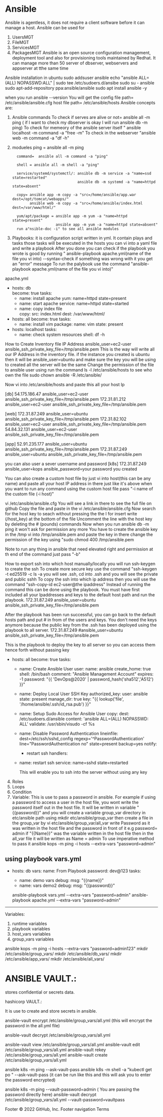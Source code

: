 # Ansible
Ansible is agentless, it does not require a client software before it can manage a host. 
Ansible can be used for
1. UsersMGT
2. FileMGT
3. ServicesMGT
4. PackagesMGT
Ansible is an open source configuration management, deployment tool and also for provisioning tools maintained by Redhat. 
It can manage more than 50 server  of dbserver, webservers and appserver at tthe same time 

Ansible installation in ubuntu
sudo addsuser ansible
echo "ansible ALL=(ALL) NOPASSWD:ALL" | sudo tee /etc/sudoers.d/ansibe
sudo su - ansible
sudo apt-add-repository ppa:ansible/ansible
sudo apt install ansible -y

when you run ansible --version
You  will get the config file path= /etc/ansible/ansible.cfg
                   host file path= /etc/ansible/hosts
  Ansible concepts are:
1.  Ansible commands
         To check if serves are alive or not= ansible all -m ping ( if I want to check my dbserver is okay I will run ansible db -m ping)
         To check for memeory of the ansible server itself " ansible localhost -m command -a "free -m"
         To check in the webserver "ansible web -m command -a "df -h"
2. modueles
         ping = ansible all -m ping
         
         command=  ansible all -m command -a "ping"
         
         shell = ansible all -m shell -a "ping"
         
         service/systemd/systemctl/: ansible db -m service -a "name=ssd state=restarted"
                                     ansible db -m systemd -a "name=httpd state=absent"
                                     
         copy= ansible app -m copy -a "src=/home/ansible/app.war dest=/opt/tomcat/webapps/"
               ansible web -m copy -a "src=/home/ansible/index.html dest=/var/www/html/"
               
         yum/apt/package = ansible app -m yum -a "name=httpd state=present"
                           ansible app -m yum -a "name=httpd state=absent"
         run a"nsible-doc -i" to see all ansible modules 
         
3. Playbooks: it is configuration script written in yml. It contain plays and tasks those tasks will be executed in the hosts
you can vi into a yaml file and write a playbook
After you done you can check if the playbook you wrote is good by running " ansible-playbook apache.yml(name of the file you vi into) --syntax-check
if something was wrong with it you get an "error" message
To run the palybook use the command "ansible-playbook apache.yml(name of the file you vi into)"

apache.yml  
- hosts: db  
  become: true
  tasks: 
  - name: install apache
    yum: name=httpd state=present
  - name: start apache
    service: name=httpd state=started   
  - name: copy index file  
    copy: 
      src: index.html
      dest: /var/www/html/  
- hosts: all 
  become: true
  tasks:
  - name: install vim 
    package: 
      name: vim 
      state: present
- hosts: localhost 
  tasks: 
  - name: check system resources
    shell: df -h


How to Create Inventory file
IP Address ansible_user=ec2-user ansible_ssh_private_key_file=/tmp/ansible.pem
This is the way will write all our IP Address in the inventory file. if the instance you created is ubuntu then it will be ansible_user=ubuntu and make sure 
the key you will be using to created all the server will be the same
Change the permission of the file to ansible user using
run the command ls -l /etc/ansible/hosts to see who own the file
sudo chown ansible -R /etc/ansible/

Now vi into /etc/ansible/hosts and paste this all your host Ip 

[db]
    54.175.186.47 ansible_user=ec2-user  ansible_ssh_private_key_file=/tmp/ansible.pem 
    172.31.81.212 ansible_user=ec2-user  ansible_ssh_private_key_file=/tmp/ansible.pem

[web]
    172.31.87.249 ansible_user=ubuntu    ansible_ssh_private_key_file=/tmp/ansible.pem
    172.31.82.102 ansible_user=ec2-user  ansible_ssh_private_key_file=/tmp/ansible.pem
    54.84.32.131  ansible_user=ec2-user  ansible_ssh_private_key_file=/tmp/ansible.pem

[app]
    52.91.235.177 ansible_user=ubuntu    ansible_ssh_private_key_file=/tmp/ansible.pem
    172.31.87.249 ansible_user=ubuntu    ansible_ssh_private_key_file=/tmp/ansible.pem

you can also user a sever username and password
[k8s]
    172.31.87.249 ansible_user=kops    ansible_password=your password you created

You can also create a custom host file by just vi into host(this can be any name) and paste all your host IP address in there just like it's above
when you want to run any command using the custom host file pass "-i name of the custom file (-i host)"


vi  /etc/ansible/ansible.cfg
You will see a link in there to see the full file on github
Copy the file and paste in the vi /etc/ansible/ansible.cfg
Now search for the host key to seach without pressing the the I for insert write (/host_key) at the bottom of the file
Uncomment the line with the host key by deleting the # (pounds) commands
Now when you run ansible db -m ping it won't ask for permission any more
You have to create the ansible key in the /tmp
vi into /tmp/ansible.pem and paste the key in there
change the permission of the key using "sudo chmod 400 /tmp/ansible.pem

Note to run any thing in ansible that need elevated right and permission at th end of the command just pass "-b"


How to export ssh into which host manually/locally
you will run ssh-keygen to create the ssh
To create more secure key use the command "ssh-keygen -t ed25519 -c
ls -a  you will see .ssh, cd into .ssh and you will see the private and public sshh
To copy the ssh into which ip address then you will use the command "ssh-copy-id ec2-user@the ipaddress"
Instead of running the command this can be done using the playbook. You must have first included all your Ipaddresses and keys to the default host path and run the playbook.
172.31.87.249 ansible_user=ubuntu    ansible_ssh_private_key_file=/tmp/ansible.pem


After the playbook has been run successful, you can go back to the default hosts path and put # in from of the users and keys. You don't need the keys anymore because the public key from the .ssh has been deployed using the playbook to all server. 
172.31.87.249 #ansible_user=ubuntu    ansible_ssh_private_key_file=/tmp/ansible.pem

This is the playbook to deploy the key to all server so you can access them hence forth without passing key
- hosts: all
  become: true
  tasks:
  - name: Create Ansible User
    user:
      name: ansible
      create_home: true
      shell: /bin/bash
      comment: "Ansible Management Account"
      expires: -1
      password: "{{ 'DevOps@2020' | password_hash('sha512','A512') }}"
  - name: Deploy Local User SSH Key
    authorized_key:
      user: ansible
      state: present
      manage_dir: true
      key: "{{ lookup('file', '/home/ansible/.ssh/id_rsa.pub') }}"
  - name: Setup Sudo Access for Ansible User
    copy:
      dest: /etc/sudoers.d/ansible
      content: 'ansible ALL=(ALL) NOPASSWD: ALL' 
      validate: /usr/sbin/visudo -cf %s
  -  name: Disable Password Authentication
     lineinfile:
        dest=/etc/ssh/sshd_config
        regexp='^PasswordAuthentication'
        line="PasswordAuthentication no"
        state=present
        backup=yes
     notify:
       - restart ssh
  handlers:
  - name: restart ssh
    service:
      name=sshd
      state=restarted
     
     This will enable you to ssh into the server without using any key

      
      
4. Roles
5. Loops
6. Condition
7. Variable: This is use to pass a password in ansible. For example if using a password to access a user in the host file, you wont write the password itself out in the host file. It will be written in variable  "{{password}}" and you will create a variable group_var directory in etc/ansible path using mkdir etc/ansible/group_var then create a file in the group_var by vi  etc/ansible/group_var/all_var write Password as it was written in the host file and the password in front of it e.g password= admin if "{{Name}}" was the variable written in the  host file then in the all_var file it will be written as Name = admin
To use imperative method to pass it
ansible kops -m ping -i hosts --extra-vars "password=admin"

using playbook
vars.yml 
---
- hosts: db
  vars:
    name: From Playbook
    password: dev@123
  tasks:
  - name:  demo vars
    debug:
      msg: "{{name}}"
  - name: vars demo2
    debug:
      msg: "{{password}}"


  ansible-playbook vars.yml --extra-vars "password=admin"
  ansible-playbook apache.yml  --extra-vars "password=admin"
---

Variables:
  1. runtime variables 
  2. playbook variables 
  3. host_vars variables 
  4. group_vars variables

ansible kops -m ping -i hosts --extra-vars "password=admin123"
 mkdir /etc/ansible/group_vars/
 mkdir /etc/ansible/db_vars/
 mkdir /etc/ansible/app_vars/
 mkdir /etc/ansible/all_vars/

ANSIBLE VAULT.:
=============== 
stores confidential or secrets  data.   

hashicorp VAULT.:

It is use to create and store secrets in ansible.

ansible-vault encrypt /etc/ansible/group_vars/all.yml (this will encrypt  the password in the all.yml file)

ansible-vault decrypt /etc/ansible/group_vars/all.yml

ansible-vault view /etc/ansible/group_vars/all.yml
ansible-vault edit /etc/ansible/group_vars/all.yml
ansible-vault rekey /etc/ansible/group_vars/all.yml
ansible-vault create  /etc/ansible/group_vars/all.yml

ansible k8s -m ping --ask-vault-pass
ansible k8s -m shell -a "kubectl get po " --ask-vault-pass (it can be run like this and this will ask you to enter the password encrypted)

ansible k8s -m ping --vault-password=admin ( You are passing the password directly here)
ansible-vault decrypt /etc/ansible/group_vars/all.yml --vault-password=vaultpass


Footer
© 2022 GitHub, Inc.
Footer navigation
Terms
